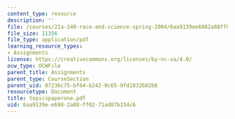 ```yaml
---
content_type: resource
description: ''
file: /courses/21a-240-race-and-science-spring-2004/6aa9139ee6982a88ff0271ad87b154c6_topicspaperone.pdf
file_size: 11356
file_type: application/pdf
learning_resource_types:
- Assignments
license: https://creativecommons.org/licenses/by-nc-sa/4.0/
ocw_type: OCWFile
parent_title: Assignments
parent_type: CourseSection
parent_uid: 07236c75-bf64-b242-0c65-9fd1032602b6
resourcetype: Document
title: topicspaperone.pdf
uid: 6aa9139e-e698-2a88-ff02-71ad87b154c6
---
```

